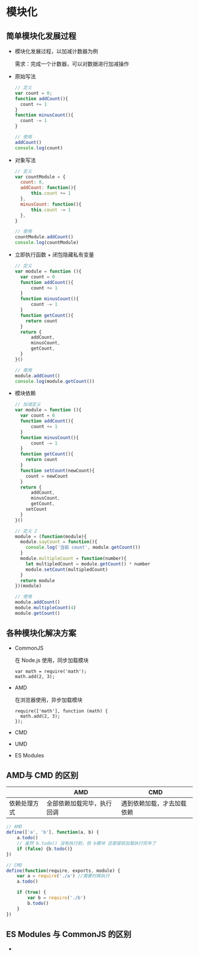 # 模块化

## 简单模块化发展过程

- 模块化发展过程，以加减计数器为例

  需求：完成一个计数器，可以对数据进行加减操作

- 原始写法

  ```javascript
  // 定义
  var count = 0;
  function addCount(){
  	count += 1
  }
  function minusCount(){
  	count -= 1
  }
  
  // 使用
  addCount()
  console.log(count)
  ```

- 对象写法

  ```javascript
  // 定义
  var countModule = {
  	count: 0,
  	addCount: function(){
  		this.count += 1
  	},
  	minusCount: function(){
  		this.count -= 1
  	},
  }
  
  // 使用
  countModule.addCount()
  console.log(countModule)
  ```

- 立即执行函数 + 闭包隐藏私有变量

  ```javascript
  // 定义
  var module = function (){
  	var count = 0
  	function addCount(){
  		count += 1
  	}
  	function minusCount(){
  		count -= 1
  	}
  	function getCount(){
      return count
  	}
  	return {
  		addCount,
  		minusCount,
  		getCount,
  	}
  }()
  
  // 使用
  module.addCount()
  console.log(module.getCount())
  ```

- 模块依赖

  ```javascript
  // 加减定义
  var module = function (){
  	var count = 0
  	function addCount(){
  		count += 1
  	}
  	function minusCount(){
  		count -= 1
  	}
  	function getCount(){
      return count
  	}
    function setCount(newCount){
      count = newCount
    }
  	return {
  		addCount,
  		minusCount,
  		getCount,
      setCount
  	}
  }()
  
  // 定义 2 
  module = (function(module){
  	module.sayCount = function(){
      console.log('当前 count', module.getCount())
    }
    module.multipleCount = function(number){
      let multipledCount = module.getCount() * number
      module.setCount(multipledCount)
    }
    return module
  })(module)
  
  // 使用
  module.addCount()
  module.multipleCount(4)
  module.getCount()
  ```

## 各种模块化解决方案

- CommonJS

  在 Node.js 使用，同步加载模块

  ```
  var math = require('math');
  math.add(2, 3);
  ```

- AMD

  在浏览器使用，异步加载模块

  ```
  require(['math'], function (math) {
  	math.add(2, 3);
  });
  ```

- CMD
- UMD
- ES Modules





## AMD与 CMD 的区别

|              | AMD                        | CMD                        |
| ------------ | -------------------------- | -------------------------- |
| 依赖处理方式 | 全部依赖加载完毕，执行回调 | 遇到依赖加载，才去加载依赖 |

```javascript
// AMD
define(['a', 'b'], function(a, b) {
    a.todo()
    // 虽然 b.todo() 没有执行到，但 b模块 还是提前加载执行完毕了
    if (false) {b.todo()} 
})

// CMD
define(function(require, exports, module) {
    var a = require('./a') //需要时再执行
    a.todo()

    if (true) {
        var b = require('./b')
        b.todo()
    }
})

```



## ES Modules 与 CommonJS 的区别

- 

